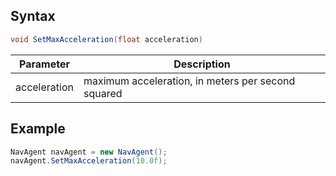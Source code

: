 ## Syntax

```csharp
void SetMaxAcceleration(float acceleration)
```

| Parameter | Description |
|---|---|
| acceleration | maximum acceleration, in meters per second squared |

## Example

```csharp
NavAgent navAgent = new NavAgent();
navAgent.SetMaxAcceleration(10.0f);
```